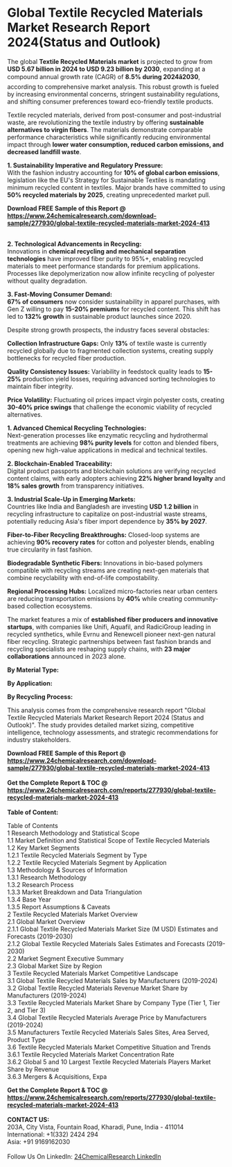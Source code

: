 <h1>Global Textile Recycled Materials Market Research Report 2024(Status and Outlook)</h1><p>The global <strong>Textile Recycled Materials market</strong> is projected to grow from <strong>USD 5.67 billion in 2024 to USD 9.23 billion by 2030</strong>, expanding at a compound annual growth rate (CAGR) of <strong>8.5% during 2024â2030</strong>, according to comprehensive market analysis. This robust growth is fueled by increasing environmental concerns, stringent sustainability regulations, and shifting consumer preferences toward eco-friendly textile products.</p><p>Textile recycled materials, derived from post-consumer and post-industrial waste, are revolutionizing the textile industry by offering <strong>sustainable alternatives to virgin fibers</strong>. The materials demonstrate comparable performance characteristics while significantly reducing environmental impact through <strong>lower water consumption, reduced carbon emissions, and decreased landfill waste</strong>.</p><p><strong>1. Sustainability Imperative and Regulatory Pressure:</strong><br>
With the fashion industry accounting for <strong>10% of global carbon emissions</strong>, legislation like the EU's Strategy for Sustainable Textiles is mandating minimum recycled content in textiles. Major brands have committed to using <strong>50% recycled materials by 2025</strong>, creating unprecedented market pull.</p><div><b>Download FREE Sample of this Report @ 
            <a href="https://www.24chemicalresearch.com/download-sample/277930/global-textile-recycled-materials-market-2024-413">
            https://www.24chemicalresearch.com/download-sample/277930/global-textile-recycled-materials-market-2024-413</a></b></div><br><p><strong>2. Technological Advancements in Recycling:</strong><br>
Innovations in <strong>chemical recycling and mechanical separation technologies</strong> have improved fiber purity to 95%+, enabling recycled materials to meet performance standards for premium applications. Processes like depolymerization now allow infinite recycling of polyester without quality degradation.</p><p><strong>3. Fast-Moving Consumer Demand:</strong><br>
<strong>67% of consumers</strong> now consider sustainability in apparel purchases, with Gen Z willing to pay <strong>15-20% premiums</strong> for recycled content. This shift has led to <strong>132% growth</strong> in sustainable product launches since 2020.</p><p>Despite strong growth prospects, the industry faces several obstacles:</p><p><strong>Collection Infrastructure Gaps:</strong> Only <strong>13%</strong> of textile waste is currently recycled globally due to fragmented collection systems, creating supply bottlenecks for recycled fiber production.</p><p><strong>Quality Consistency Issues:</strong> Variability in feedstock quality leads to <strong>15-25%</strong> production yield losses, requiring advanced sorting technologies to maintain fiber integrity.</p><p><strong>Price Volatility:</strong> Fluctuating oil prices impact virgin polyester costs, creating <strong>30-40% price swings</strong> that challenge the economic viability of recycled alternatives.</p><p><strong>1. Advanced Chemical Recycling Technologies:</strong><br>
Next-generation processes like enzymatic recycling and hydrothermal treatments are achieving <strong>98% purity levels</strong> for cotton and blended fibers, opening new high-value applications in medical and technical textiles.</p><p><strong>2. Blockchain-Enabled Traceability:</strong><br>
Digital product passports and blockchain solutions are verifying recycled content claims, with early adopters achieving <strong>22% higher brand loyalty</strong> and <strong>18% sales growth</strong> from transparency initiatives.</p><p><strong>3. Industrial Scale-Up in Emerging Markets:</strong><br>
Countries like India and Bangladesh are investing <strong>USD 1.2 billion</strong> in recycling infrastructure to capitalize on post-industrial waste streams, potentially reducing Asia's fiber import dependence by <strong>35% by 2027</strong>.</p><p><strong>Fiber-to-Fiber Recycling Breakthroughs:</strong> Closed-loop systems are achieving <strong>90% recovery rates</strong> for cotton and polyester blends, enabling true circularity in fast fashion.</p><p><strong>Biodegradable Synthetic Fibers:</strong> Innovations in bio-based polymers compatible with recycling streams are creating next-gen materials that combine recyclability with end-of-life compostability.</p><p><strong>Regional Processing Hubs:</strong> Localized micro-factories near urban centers are reducing transportation emissions by <strong>40%</strong> while creating community-based collection ecosystems.</p><p>The market features a mix of <strong>established fiber producers and innovative startups</strong>, with companies like Unifi, Aquafil, and RadiciGroup leading in recycled synthetics, while Evrnu and Renewcell pioneer next-gen natural fiber recycling. Strategic partnerships between fast fashion brands and recycling specialists are reshaping supply chains, with <strong>23 major collaborations</strong> announced in 2023 alone.</p><p><strong>By Material Type:</strong></p><p><strong>By Application:</strong></p><p><strong>By Recycling Process:</strong></p><p>This analysis comes from the comprehensive research report "Global Textile Recycled Materials Market Research Report 2024 (Status and Outlook)". The study provides detailed market sizing, competitive intelligence, technology assessments, and strategic recommendations for industry stakeholders.</p><div><b>Download FREE Sample of this Report @ 
            <a href="https://www.24chemicalresearch.com/download-sample/277930/global-textile-recycled-materials-market-2024-413">
            https://www.24chemicalresearch.com/download-sample/277930/global-textile-recycled-materials-market-2024-413</a></b></div><br><div><b>Get the Complete Report & TOC @ 
            <a href="https://www.24chemicalresearch.com/reports/277930/global-textile-recycled-materials-market-2024-413">
            https://www.24chemicalresearch.com/reports/277930/global-textile-recycled-materials-market-2024-413</a></b></div><br>
            <b>Table of Content:</b><p>Table of Contents<br />
1 Research Methodology and Statistical Scope<br />
1.1 Market Definition and Statistical Scope of Textile Recycled Materials<br />
1.2 Key Market Segments<br />
1.2.1 Textile Recycled Materials Segment by Type<br />
1.2.2 Textile Recycled Materials Segment by Application<br />
1.3 Methodology & Sources of Information<br />
1.3.1 Research Methodology<br />
1.3.2 Research Process<br />
1.3.3 Market Breakdown and Data Triangulation<br />
1.3.4 Base Year<br />
1.3.5 Report Assumptions & Caveats<br />
2 Textile Recycled Materials Market Overview<br />
2.1 Global Market Overview<br />
2.1.1 Global Textile Recycled Materials Market Size (M USD) Estimates and Forecasts (2019-2030)<br />
2.1.2 Global Textile Recycled Materials Sales Estimates and Forecasts (2019-2030)<br />
2.2 Market Segment Executive Summary<br />
2.3 Global Market Size by Region<br />
3 Textile Recycled Materials Market Competitive Landscape<br />
3.1 Global Textile Recycled Materials Sales by Manufacturers (2019-2024)<br />
3.2 Global Textile Recycled Materials Revenue Market Share by Manufacturers (2019-2024)<br />
3.3 Textile Recycled Materials Market Share by Company Type (Tier 1, Tier 2, and Tier 3)<br />
3.4 Global Textile Recycled Materials Average Price by Manufacturers (2019-2024)<br />
3.5 Manufacturers Textile Recycled Materials Sales Sites, Area Served, Product Type<br />
3.6 Textile Recycled Materials Market Competitive Situation and Trends<br />
3.6.1 Textile Recycled Materials Market Concentration Rate<br />
3.6.2 Global 5 and 10 Largest Textile Recycled Materials Players Market Share by Revenue<br />
3.6.3 Mergers & Acquisitions, Expa</p><div><b>Get the Complete Report & TOC @ 
            <a href="https://www.24chemicalresearch.com/reports/277930/global-textile-recycled-materials-market-2024-413">
            https://www.24chemicalresearch.com/reports/277930/global-textile-recycled-materials-market-2024-413</a></b></div><br><b>CONTACT US:</b><br>
            203A, City Vista, Fountain Road, Kharadi, Pune, India - 411014<br>
            International: +1(332) 2424 294<br>
            Asia: +91 9169162030 <br><br>
            Follow Us On LinkedIn: <a href="https://www.linkedin.com/company/24chemicalresearch/">24ChemicalResearch LinkedIn</a>
